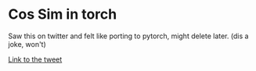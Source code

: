 # Cos Sim in torch

Saw this on twitter and felt like porting to pytorch, might delete later. (dis a joke, won't)

[Link to the tweet](https://twitter.com/_brohrer_/status/1487928061240946688)
